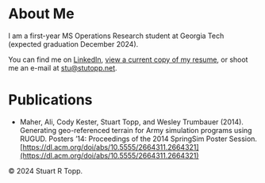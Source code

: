 # About Me
I am a first-year MS Operations Research student at Georgia Tech (expected graduation December 2024).

You can find me on [LinkedIn](https://linkedin.com/in/stutopp), [view a current copy of my resume](resume/stuart_topp_resume.pdf), or shoot me an e-mail at [stu@stutopp.net](mailto:stu@stutopp.net).

# Publications
- Maher, Ali, Cody Kester, Stuart Topp, and Wesley Trumbauer (2014). Generating geo-referenced terrain for Army simulation programs using RUGUD. Posters ’14: Proceedings of the 2014 SpringSim Poster Session. [https://dl.acm.org/doi/abs/10.5555/2664311.2664321](https://dl.acm.org/doi/abs/10.5555/2664311.2664321)

&copy; 2024 Stuart R Topp.
